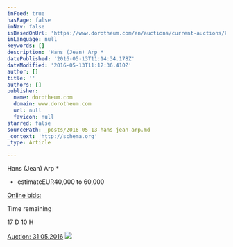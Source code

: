 ```yaml
---
inFeed: true
hasPage: false
inNav: false
isBasedOnUrl: 'https://www.dorotheum.com/en/auctions/current-auctions/kataloge/list-lots/auktion/11844-modern-art.html?currentPage=1#lot-2048444'
inLanguage: null
keywords: []
description: 'Hans (Jean) Arp *'
datePublished: '2016-05-13T11:14:34.178Z'
dateModified: '2016-05-13T11:12:36.410Z'
author: []
title: ''
authors: []
publisher:
  name: dorotheum.com
  domain: www.dorotheum.com
  url: null
  favicon: null
starred: false
sourcePath: _posts/2016-05-13-hans-jean-arp.md
_context: 'http://schema.org'
_type: Article

---
```

Hans (Jean) Arp \*

* estimateEUR40,000 to 60,000

[Online bids:][0]

Time remaining

[][0]

17 D 10 H

[Auction: 31.05.2016][0]
![](https://www.dorotheum.com/38K160531_138_59179_1/Bild/Hans-(Jean)-Arp-*.jpg)

[0]: https://www.dorotheum.com/en/auctions/current-auctions/kataloge/list-lots-detail/auktion/11844-modern-art/lotID/422/lot/2048445-hans-jean-arp.html?currentPage=1